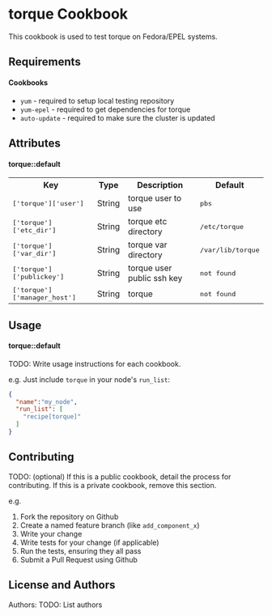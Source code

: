 torque Cookbook
====================
This cookbook is used to test torque on Fedora/EPEL systems.

Requirements
------------
#### Cookbooks
- `yum` - required to setup local testing repository
- `yum-epel` - required to get dependencies for torque
- `auto-update` - required to make sure the cluster is updated

Attributes
----------
#### torque::default
<table>
  <tr>
    <th>Key</th>
    <th>Type</th>
    <th>Description</th>
    <th>Default</th>
  </tr>
  <tr>
    <td><tt>['torque']['user']</tt></td>
    <td>String</td>
    <td>torque user to use</td>
    <td><tt>pbs</tt></td>
  </tr>
  <tr>
    <td><tt>['torque']['etc_dir']</tt></td>
    <td>String</td>
    <td>torque etc directory</td>
    <td><tt>/etc/torque</tt></td>
  </tr>
  <tr>
    <td><tt>['torque']['var_dir']</tt></td>
    <td>String</td>
    <td>torque var directory</td>
    <td><tt>/var/lib/torque</tt></td>
  </tr>
  <tr>
    <td><tt>['torque']['publickey']</tt></td>
    <td>String</td>
    <td>torque user public ssh key</td>
    <td><tt>not found</tt></td>
  </tr>
  <tr>
    <td><tt>['torque']['manager_host']</tt></td>
    <td>String</td>
    <td>torque </td>
    <td><tt>not found</tt></td>
  </tr>
</table>

Usage
-----
#### torque::default
TODO: Write usage instructions for each cookbook.

e.g.
Just include `torque` in your node's `run_list`:

```json
{
  "name":"my_node",
  "run_list": [
    "recipe[torque]"
  ]
}
```

Contributing
------------
TODO: (optional) If this is a public cookbook, detail the process for contributing. If this is a private cookbook, remove this section.

e.g.
1. Fork the repository on Github
2. Create a named feature branch (like `add_component_x`)
3. Write your change
4. Write tests for your change (if applicable)
5. Run the tests, ensuring they all pass
6. Submit a Pull Request using Github

License and Authors
-------------------
Authors: TODO: List authors

